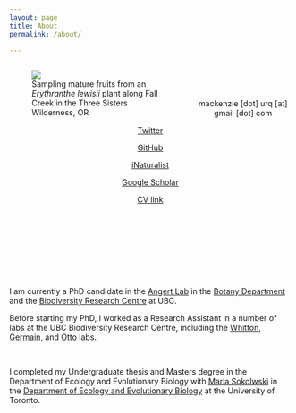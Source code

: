 ```yaml
---
layout: page
title: About
permalink: /about/

---
```

<figure style="float: left; padding-right: 25px; width: 45%">
 <img src="/assets/three_sisters_collecting.jpg"/>
 <figcaption> Sampling mature fruits from an <i>Erythranthe lewisii</i> plant along Fall Creek in the Three Sisters Wilderness, OR </figcaption>
 </figure>
 <br>
 <br>
 <br>

<p style="text-align:center"> mackenzie [dot] urq [at] gmail [dot] com 
<p style="text-align:center"> <a href="https://twitter.com/macurqcron">Twitter</a> 
<p style="text-align:center"> <a href="https://github.com/macurqcron">GitHub</a> 
<p style="text-align:center"> <a href="https://www.inaturalist.org/people/macurqcron">iNaturalist</a> 
<p style="text-align:center"> <a href="https://scholar.google.ca/citations?user=rMkvEq8AAAAJ&hl=en"> Google Scholar </a> 
<p style="text-align:center"> <a href="https://github.com/macurqcron/macurqcron.github.io/blob/master/MUC_CV_master.pdf"> CV link </a>  </p>


</p> 



<br>
<br>
<br>
<br>
<br>
<br>
<br>


<p> I am currently a PhD candidate in the <a href="https://angert.github.io/">Angert Lab</a> in the <a href="https://www.botany.ubc.ca/">Botany Department</a> and the <a href="https://biodiversity.ubc.ca/">Biodiversity Research Centre</a> at UBC. </p> 


<p> Before starting my PhD, I worked as a Research Assistant in a number of labs at the UBC Biodiversity Research Centre, including the <a href="http://whittonlab.weebly.com/">Whitton</a>, <a href="https://germainlab.weebly.com/">Germain</a>, and <a href="https://www.zoology.ubc.ca/~otto/">Otto</a> labs. </p>
<br>

<p> I completed my Undergraduate thesis and Masters degree in the Department of Ecology and Evolutionary Biology with <a href="https://sokolowski.eeb.utoronto.ca/">Marla Sokolwski</a> in the <a href="https://eeb.utoronto.ca/"> Department of Ecology and Evolutionary Biology</a> at the University of Toronto. </p> 
